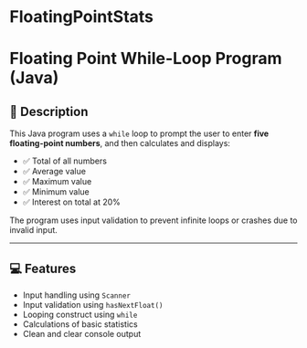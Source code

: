 # FloatingPointStats
# Floating Point While-Loop Program (Java)

## 🧾 Description

This Java program uses a `while` loop to prompt the user to enter **five floating-point numbers**, and then calculates and displays:

- ✅ Total of all numbers
- ✅ Average value
- ✅ Maximum value
- ✅ Minimum value
- ✅ Interest on total at 20%

The program uses input validation to prevent infinite loops or crashes due to invalid input.

---

## 💻 Features

- Input handling using `Scanner`
- Input validation using `hasNextFloat()`
- Looping construct using `while`
- Calculations of basic statistics
- Clean and clear console output
